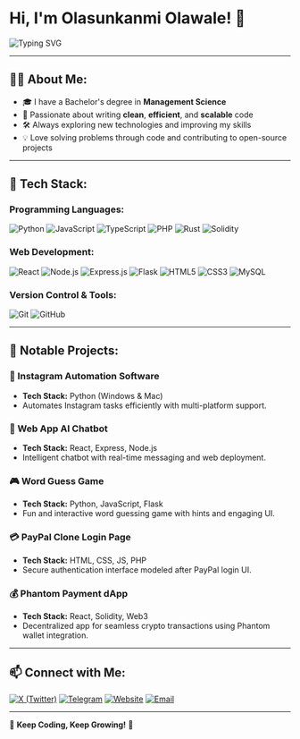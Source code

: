 # Hi, I'm Olasunkanmi Olawale! 👋

![Typing SVG](https://readme-typing-svg.herokuapp.com?color=36BCF7&size=25&center=true&vCenter=true&lines=Software+Developer;Passionate+Coder;Open-Source+Enthusiast)

---

## 👨‍💻 About Me:
- 🎓 I have a Bachelor's degree in **Management Science**
- 🚀 Passionate about writing **clean**, **efficient**, and **scalable** code
- 🛠️ Always exploring new technologies and improving my skills
- 💡 Love solving problems through code and contributing to open-source projects

---

## 🚀 Tech Stack:

### Programming Languages:
![Python](https://img.shields.io/badge/Python-3776AB?style=for-the-badge&logo=python&logoColor=white)
![JavaScript](https://img.shields.io/badge/JavaScript-F7DF1E?style=for-the-badge&logo=javascript&logoColor=black)
![TypeScript](https://img.shields.io/badge/TypeScript-3178C6?style=for-the-badge&logo=typescript&logoColor=white)
![PHP](https://img.shields.io/badge/PHP-777BB4?style=for-the-badge&logo=php&logoColor=white)
![Rust](https://img.shields.io/badge/Rust-000000?style=for-the-badge&logo=rust&logoColor=white)
![Solidity](https://img.shields.io/badge/Solidity-363636?style=for-the-badge&logo=solidity&logoColor=white)

### Web Development:
![React](https://img.shields.io/badge/React-20232A?style=for-the-badge&logo=react&logoColor=61DAFB)
![Node.js](https://img.shields.io/badge/Node.js-339933?style=for-the-badge&logo=node.js&logoColor=white)
![Express.js](https://img.shields.io/badge/Express.js-000000?style=for-the-badge&logo=express&logoColor=white)
![Flask](https://img.shields.io/badge/Flask-000000?style=for-the-badge&logo=flask&logoColor=white)
![HTML5](https://img.shields.io/badge/HTML5-E34F26?style=for-the-badge&logo=html5&logoColor=white)
![CSS3](https://img.shields.io/badge/CSS3-1572B6?style=for-the-badge&logo=css3&logoColor=white)
![MySQL](https://img.shields.io/badge/MySQL-4479A1?style=for-the-badge&logo=mysql&logoColor=white)

### Version Control & Tools:
![Git](https://img.shields.io/badge/Git-F05032?style=for-the-badge&logo=git&logoColor=white)
![GitHub](https://img.shields.io/badge/GitHub-181717?style=for-the-badge&logo=github&logoColor=white)

---

## 📌 Notable Projects:

### 🚀 Instagram Automation Software
- **Tech Stack:** Python (Windows & Mac)
- Automates Instagram tasks efficiently with multi-platform support.

### 💬 Web App AI Chatbot
- **Tech Stack:** React, Express, Node.js
- Intelligent chatbot with real-time messaging and web deployment.

### 🎮 Word Guess Game
- **Tech Stack:** Python, JavaScript, Flask
- Fun and interactive word guessing game with hints and engaging UI.

### 💳 PayPal Clone Login Page
- **Tech Stack:** HTML, CSS, JS, PHP
- Secure authentication interface modeled after PayPal login UI.

### 💰 Phantom Payment dApp
- **Tech Stack:** React, Solidity, Web3
- Decentralized app for seamless crypto transactions using Phantom wallet integration.

---

## 📫 Connect with Me:
[![X (Twitter)](https://img.shields.io/badge/X-000000?style=for-the-badge&logo=twitter&logoColor=white)](https://twitter.com/yourhandle)
[![Telegram](https://img.shields.io/badge/Telegram-26A5E4?style=for-the-badge&logo=telegram&logoColor=white)](https://t.me/yourhandle)
[![Website](https://img.shields.io/badge/Website-FF5722?style=for-the-badge&logo=Google-Chrome&logoColor=white)](https://yourwebsite.com)
[![Email](https://img.shields.io/badge/Email-D14836?style=for-the-badge&logo=gmail&logoColor=white)](mailto:olasunkanmi@example.com)

---

🚀 **Keep Coding, Keep Growing!** 🚀

